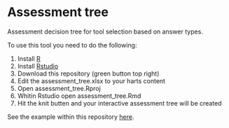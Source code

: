 # Assessment tree

Assessment decision tree for tool selection based on answer types.

To use this tool you need to do the following:

1. Install [R](assessment_tree.Rproj)
2. Install [Rstudio](https://www.rstudio.com)
3. Download this repository (green button top right)
4. Edit the assessment_tree.xlsx to your harts content
5. Open assessment_tree.Rproj
6. Whitin Rstudio open assessment_tree.Rmd
7. Hit the knit butten and your interactive assessment tree will be created

See the example within this repository [here](https://shklinkenberg.github.io/assessment_tree/assessment_tree.html).
